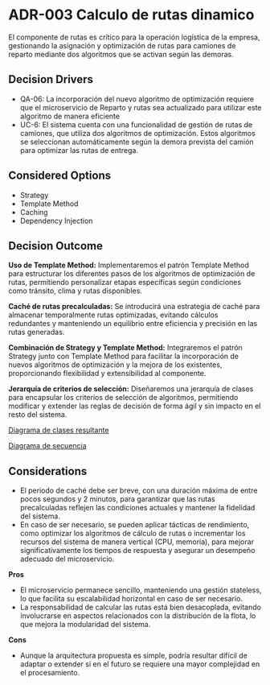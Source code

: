 # ADR-003 Calculo de rutas dinamico

El componente de rutas es crítico para la operación logística de la empresa, gestionando la asignación y optimización de rutas para camiones de reparto mediante dos algoritmos que se activan según las demoras.

## Decision Drivers

- QA-06: La incorporación del nuevo algoritmo de optimización requiere que el microservicio de Reparto y rutas sea actualizado para utilizar este algoritmo de manera eficiente
- UC-6: El sistema cuenta con una funcionalidad de gestión de rutas de camiones, que utiliza dos algoritmos de optimización. Estos algoritmos se seleccionan automáticamente según la demora prevista del camión para optimizar las rutas de entrega.



## Considered Options

- Strategy
- Template Method
- Caching
- Dependency Injection


## Decision Outcome

**Uso de Template Method:** Implementaremos el patrón Template Method para estructurar los diferentes pasos de los algoritmos de optimización de rutas, permitiendo personalizar etapas específicas según condiciones como tránsito, clima y rutas disponibles.

**Caché de rutas precalculadas:** Se introducirá una estrategia de caché para almacenar temporalmente rutas optimizadas, evitando cálculos redundantes y manteniendo un equilibrio entre eficiencia y precisión en las rutas generadas.

**Combinación de Strategy y Template Method:** Integraremos el patrón Strategy junto con Template Method para facilitar la incorporación de nuevos algoritmos de optimización y la mejora de los existentes, proporcionando flexibilidad y extensibilidad al componente.

**Jerarquía de criterios de selección:** Diseñaremos una jerarquía de clases para encapsular los criterios de selección de algoritmos, permitiendo modificar y extender las reglas de decisión de forma ágil y sin impacto en el resto del sistema.

[Diagrama de clases resultante](./imagenes/ADR-003-diagrama-de-clases.md)

[Diagrama de secuencia](./imagenes/ADR-003-diagrama-de-secuencia.md)


##  Considerations
- El periodo de caché debe ser breve, con una duración máxima de entre pocos segundos y 2 minutos, para garantizar que las rutas precalculadas reflejen las condiciones actuales y mantener la fidelidad del sistema.
- En caso de ser necesario, se pueden aplicar tácticas de rendimiento, como optimizar los algoritmos de cálculo de rutas o incrementar los recursos del sistema de manera vertical (CPU, memoria), para mejorar significativamente los tiempos de respuesta y asegurar un desempeño adecuado del microservicio.









**Pros**
- El microservicio permanece sencillo, manteniendo una gestión stateless, lo que facilita su escalabilidad horizontal en caso de ser necesario.
- La responsabilidad de calcular las rutas está bien desacoplada, evitando involucrarse en aspectos relacionados con la distribución de la flota, lo que mejora la modularidad del sistema.

**Cons**
- Aunque la arquitectura propuesta es simple, podría resultar difícil de adaptar o extender si en el futuro se requiere una mayor complejidad en el procesamiento.





